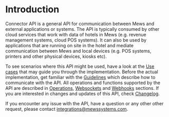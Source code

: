 # Introduction

Connector API is a general API for communication between Mews and external applications or systems. The API is typically consumed by other cloud services that work with data of hotels in Mews \(e.g. revenue management systems, cloud POS systems\). It can also be used by applications that are running on site in the hotel and mediate communication between Mews and local devices \(e.g. POS systems, printers and other physical devices, kiosks etc\).

To see scenarios where this API might be used, have a look at the [Use cases](use-cases/README.md) that may guide you through the implementation. Before the actual implementation, get familiar with the [Guidelines](guidelines.md) which describe how to communicate with the API. All operations and functions supported by the API are described in [Operations](operations/), [Websockets](websockets.md) and [Webhooks](webhooks.md) sections. If you are interested in changes and updates of this API, check [Changelog](changelog.md).

If you encounter any issue with the API, have a question or any other other request, please contact [integrations@mewssystems.com](mailto://integrations@mewssystems.com).

